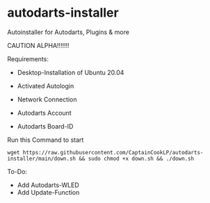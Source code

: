 # autodarts-installer
Autoinstaller for Autodarts, Plugins & more

CAUTION ALPHA!!!!!!!

Requirements:

- Desktop-Installation of Ubuntu 20.04
- Activated Autologin
- Network Connection

- Autodarts Account
- Autodarts Board-ID

Run this Command to start

```
wget https://raw.githubusercontent.com/CaptainCookLP/autodarts-installer/main/down.sh && sudo chmod +x down.sh && ./down.sh
```
To-Do:

- Add Autodarts-WLED
- Add Update-Function
